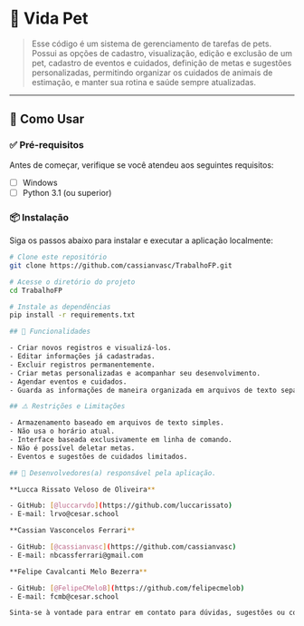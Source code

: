 # 📘 Vida Pet

> Esse código é um sistema de gerenciamento de tarefas de pets. Possui as opções de cadastro, visualização, edição e exclusão de um pet, cadastro de eventos e cuidados, definição de metas e sugestões personalizadas, permitindo organizar os cuidados de animais de estimação, e manter sua rotina e saúde sempre atualizadas.

---

## 🚀 Como Usar

### ✅ Pré-requisitos

Antes de começar, verifique se você atendeu aos seguintes requisitos:

- [ ] Windows
- [ ] Python 3.1 (ou superior)

### 📦 Instalação

Siga os passos abaixo para instalar e executar a aplicação localmente:

```bash
# Clone este repositório
git clone https://github.com/cassianvasc/TrabalhoFP.git

# Acesse o diretório do projeto
cd TrabalhoFP

# Instale as dependências
pip install -r requirements.txt

## 🧭 Funcionalidades

- Criar novos registros e visualizá-los.
- Editar informações já cadastradas.
- Excluir registros permanentemente.
- Criar metas personalizadas e acompanhar seu desenvolvimento.
- Agendar eventos e cuidados.
- Guarda as informações de maneira organizada em arquivos de texto separados.

## ⚠️ Restrições e Limitações

- Armazenamento baseado em arquivos de texto simples.
- Não usa o horário atual.
- Interface baseada exclusivamente em linha de comando.
- Não é possível deletar metas.
- Eventos e sugestões de cuidados limitados.

## 👤 Desenvolvedores(a) responsável pela aplicação.

**Lucca Rissato Veloso de Oliveira**  

- GitHub: [@luccarvdo](https://github.com/luccarissato)
- E-mail: lrvo@cesar.school

**Cassian Vasconcelos Ferrari**  

- GitHub: [@cassianvasc](https://github.com/cassianvasc)
- E-mail: nbcassferrari@gmail.com

**Felipe Cavalcanti Melo Bezerra**  

- GitHub: [@FelipeCMeloB](https://github.com/felipecmelob)
- E-mail: fcmb@cesar.school

Sinta-se à vontade para entrar em contato para dúvidas, sugestões ou colaborações!
